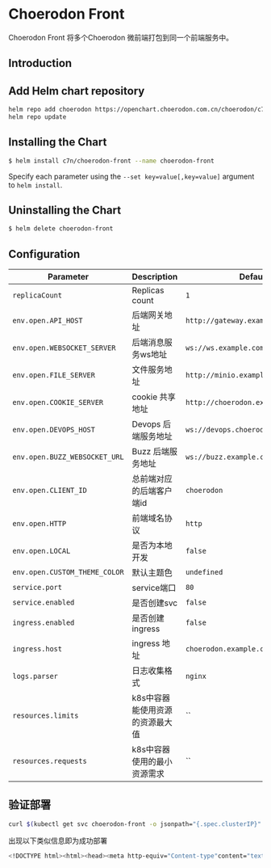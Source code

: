# Choerodon Front
Choerodon Front 将多个Choerodon 微前端打包到同一个前端服务中。

## Introduction

## Add Helm chart repository

``` bash    
helm repo add choerodon https://openchart.choerodon.com.cn/choerodon/c7n
helm repo update
```

## Installing the Chart

```bash
$ helm install c7n/choerodon-front --name choerodon-front
```

Specify each parameter using the `--set key=value[,key=value]` argument to `helm install`.

## Uninstalling the Chart

```bash
$ helm delete choerodon-front
```

## Configuration

Parameter | Description	| Default
--- |  ---  |  ---  
`replicaCount` | Replicas count | `1`
`env.open.API_HOST` | 后端网关地址 | `http://gateway.example.com`
`env.open.WEBSOCKET_SERVER` | 后端消息服务ws地址 | `ws://ws.example.com`
`env.open.FILE_SERVER` | 文件服务地址 | `http://minio.example.com`
`env.open.COOKIE_SERVER` | cookie 共享地址 | `http://choerodon.example.com`
`env.open.DEVOPS_HOST` | Devops 后端服务地址 | `ws://devops.choerodon.example.com`
`env.open.BUZZ_WEBSOCKET_URL` | Buzz 后端服务地址 | `ws://buzz.example.com`
`env.open.CLIENT_ID` | 总前端对应的后端客户端id | `choerodon`
`env.open.HTTP` | 前端域名协议 | `http`
`env.open.LOCAL` | 是否为本地开发 | `false`
`env.open.CUSTOM_THEME_COLOR` | 默认主题色 | `undefined`
`service.port` | service端口 | `80`
`service.enabled` | 是否创建svc | `false`
`ingress.enabled` | 是否创建ingress | `false`
`ingress.host` | ingress 地址 | `choerodon.example.com`
`logs.parser` | 日志收集格式 | `nginx`
`resources.limits` | k8s中容器能使用资源的资源最大值 | ``
`resources.requests` | k8s中容器使用的最小资源需求 | ``


## 验证部署
```bash
curl $(kubectl get svc choerodon-front -o jsonpath="{.spec.clusterIP}" -n c7n-system)
```
出现以下类似信息即为成功部署

```bash
<!DOCTYPE html><html><head><meta http-equiv="Content-type"content="text/html; charset=utf-8"><title>Choerodon</title><link rel="shortcut icon"href="favicon.ico"></head><body><div id="app"></div><script type="text/javascript"src="app/vendor_19e4b950.js"></script><script type="text/javascript"src="app/main_19e4b950.js"></script></body></html>
```

